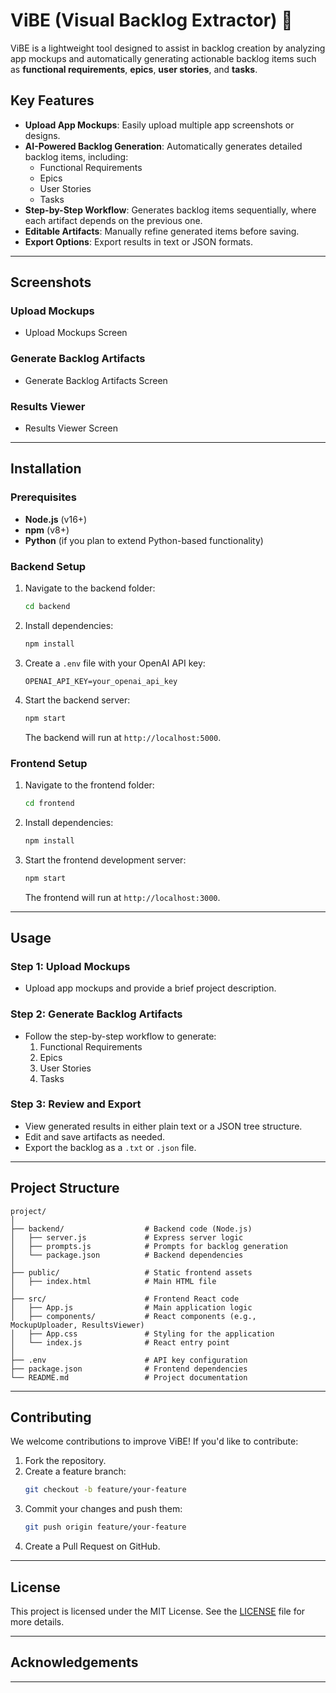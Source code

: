 # ViBE (Visual Backlog Extractor) 🚀

ViBE is a lightweight tool designed to assist in backlog creation by analyzing app mockups and automatically generating actionable backlog items such as **functional requirements**, **epics**, **user stories**, and **tasks**. 

## Key Features
- **Upload App Mockups**: Easily upload multiple app screenshots or designs.
- **AI-Powered Backlog Generation**: Automatically generates detailed backlog items, including:
  - Functional Requirements
  - Epics
  - User Stories
  - Tasks
- **Step-by-Step Workflow**: Generates backlog items sequentially, where each artifact depends on the previous one.
- **Editable Artifacts**: Manually refine generated items before saving.
- **Export Options**: Export results in text or JSON formats.

---

## Screenshots

### Upload Mockups
* Upload Mockups Screen

### Generate Backlog Artifacts
* Generate Backlog Artifacts Screen

### Results Viewer
* Results Viewer Screen

---

## Installation

### Prerequisites
- **Node.js** (v16+)
- **npm** (v8+)
- **Python** (if you plan to extend Python-based functionality)

### Backend Setup
1. Navigate to the backend folder:
   ```bash
   cd backend
   ```
2. Install dependencies:
   ```bash
   npm install
   ```
3. Create a `.env` file with your OpenAI API key:
   ```plaintext
   OPENAI_API_KEY=your_openai_api_key
   ```
4. Start the backend server:
   ```bash
   npm start
   ```
   The backend will run at `http://localhost:5000`.

### Frontend Setup
1. Navigate to the frontend folder:
   ```bash
   cd frontend
   ```
2. Install dependencies:
   ```bash
   npm install
   ```
3. Start the frontend development server:
   ```bash
   npm start
   ```
   The frontend will run at `http://localhost:3000`.

---

## Usage

### Step 1: Upload Mockups
- Upload app mockups and provide a brief project description.

### Step 2: Generate Backlog Artifacts
- Follow the step-by-step workflow to generate:
  1. Functional Requirements
  2. Epics
  3. User Stories
  4. Tasks

### Step 3: Review and Export
- View generated results in either plain text or a JSON tree structure.
- Edit and save artifacts as needed.
- Export the backlog as a `.txt` or `.json` file.

---

## Project Structure
```
project/
│
├── backend/                  # Backend code (Node.js)
│   ├── server.js             # Express server logic
│   ├── prompts.js            # Prompts for backlog generation
│   └── package.json          # Backend dependencies
│
├── public/                   # Static frontend assets
│   ├── index.html            # Main HTML file
│
├── src/                      # Frontend React code
│   ├── App.js                # Main application logic
│   ├── components/           # React components (e.g., MockupUploader, ResultsViewer)
│   ├── App.css               # Styling for the application
│   └── index.js              # React entry point
│
├── .env                      # API key configuration
├── package.json              # Frontend dependencies
└── README.md                 # Project documentation
```
---

## Contributing

We welcome contributions to improve ViBE! If you'd like to contribute:
1. Fork the repository.
2. Create a feature branch:
   ```bash
   git checkout -b feature/your-feature
   ```
3. Commit your changes and push them:
   ```bash
   git push origin feature/your-feature
   ```
4. Create a Pull Request on GitHub.

---

## License

This project is licensed under the MIT License. See the [LICENSE](LICENSE) file for more details.

---

## Acknowledgements


---
